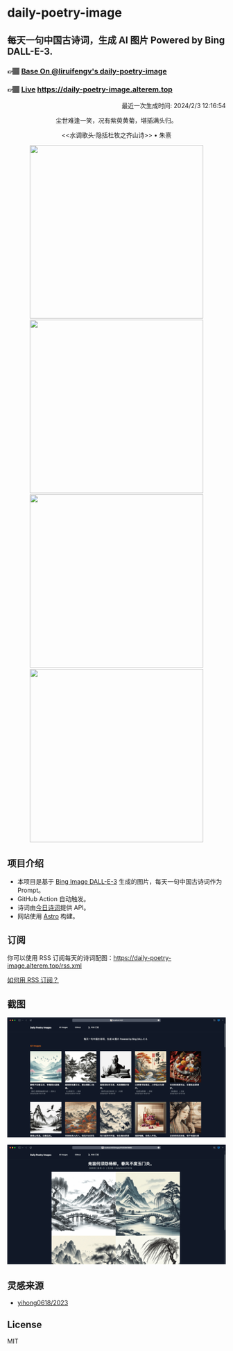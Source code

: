 
# daily-poetry-image

## 每天一句中国古诗词，生成 AI 图片 Powered by Bing DALL-E-3.

### 👉🏽 [Base On @liruifengv's daily-poetry-image](https://github.com/liruifengv/daily-poetry-image)

### 👉🏽 [Live](https://daily-poetry-image.alterem.top/) https://daily-poetry-image.alterem.top

<p align="right">
  最近一次生成时间: 2024/2/3 12:16:54
</p>
<p align="center">
尘世难逢一笑，况有紫萸黄菊，堪插满头归。
</p>
<p align="center">
<<水调歌头·隐括杜牧之齐山诗>> • 朱熹
</p>
<p align="center">
<img src="https://tse2.mm.bing.net/th/id/OIG1.t135WcQAKXJ5U263ao3a" height="400" width="400" />
<img src="https://tse4.mm.bing.net/th/id/OIG1.LJU.r_7kwo_j2.U62dTQ" height="400" width="400" />
<img src="https://tse2.mm.bing.net/th/id/OIG1.uyLyqbsxQyjmUxOiYa66" height="400" width="400" />
<img src="https://tse4.mm.bing.net/th/id/OIG1.x54TTYnnjDC1Sv90Jt7d" height="400" width="400" />
</p>

## 项目介绍

-   本项目是基于 [Bing Image DALL-E-3](https://www.bing.com/images/create) 生成的图片，每天一句中国古诗词作为 Prompt。
-   GitHub Action 自动触发。
-   诗词由[今日诗词](https://www.jinrishici.com/)提供 API。
-   网站使用 [Astro](https://astro.build) 构建。

## 订阅

你可以使用 RSS 订阅每天的诗词配图：https://daily-poetry-image.alterem.top/rss.xml

[如何用 RSS 订阅？](https://zhuanlan.zhihu.com/p/55026716)

## 截图

![图片列表](./screenshots/Snipaste_2023-12-28_21-00-26.png)

![图片详情](./screenshots/Snipaste_2023-12-28_21-00-53.png)

## 灵感来源

-   [yihong0618/2023](https://github.com/yihong0618/2023)

## License

MIT
